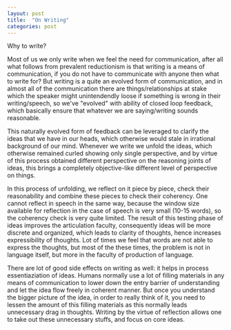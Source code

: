 ```yaml
---
layout: post
title:  "On Writing"
categories: post
---
```

Why to write?
<!--more-->

Most of us we only write when we feel the need for communication, after all what follows from prevalent reductionism is that writing is a means of communication, if you do not have to communicate with anyone then what to write for? 
But writing is a quite an evolved form of communication, and in almost all of the communication there are things/relationships at stake which the speaker might unintendendly loose if something is wrong in their writing/speech, so we've "evolved" with ability of closed loop feedback, which basically ensure that whatever we are saying/writing sounds reasonable. 

This naturally evolved form of feedback can be leveraged to clarify the ideas that we have in our heads, which otherwise would stale in irrational background of our mind. Whenever we write we unfold the ideas, which otherwise remained curled showing only single perspective, and by virtue of this process obtained different perspective on the reasoning joints of ideas, this brings a completely objective-like different level of perspective on things. 

In this process of unfolding, we reflect on it piece by piece, check their reasonability and combine these pieces to check their coherency. One cannot reflect in speech in the same way, because the window size available for reflection in the case of speech is very small (10-15 words), so the coherency check is very quite limited. The result of this testing phase of ideas improves the articulation faculty, consequently ideas will be more discrete and organized, which leads to clarity of thoughts, hence increases expressibility of thoughts. Lot of times we feel that words are not able to express the thoughts, but most of the these times, the problem is not in language itself, but more in the faculty of production of language.

There are lot of good side effects on writing as well: it helps in process essentiaziation of ideas. Humans normally use a lot of filling materials in any means of communication to lower down the entry barrier of understanding and let the idea flow freely in coherent manner. But once you understand the bigger picture of the idea, in order to really think of it, you need to lessen the amount of this filling materials as this normally leads unnecessary drag in thoughts. Writing by the virtue of reflection allows one to take out these unnecessary stuffs, and focus on core ideas.